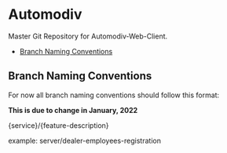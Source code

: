 # Automodiv <!-- omit in toc -->

Master Git Repository for Automodiv-Web-Client.

- [Branch Naming Conventions](#branch-naming-conventions)

## Branch Naming Conventions

For now all branch naming conventions should follow this format:

**This is due to change in January, 2022**

{service}/{feature-description}

example: server/dealer-employees-registration
